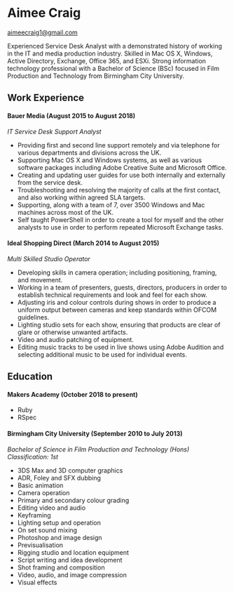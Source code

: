 # Aimee Craig

[aimeecraig1@gmail.com](mailto:aimeecraig1@gmail.com)

Experienced Service Desk Analyst with a demonstrated history of working in the IT and media production industry. Skilled in Mac OS X, Windows, Active Directory, Exchange, Office 365, and ESXi. Strong information technology professional with a Bachelor of Science (BSc) focused in Film Production and Technology from Birmingham City University.

## Work Experience

#### Bauer Media (August 2015 to August 2018)    
*IT Service Desk Support Analyst*

- Providing first and second line support remotely and via telephone for various departments and divisions across the UK.
- Supporting Mac OS X and Windows systems, as well as various software packages including Adobe Creative Suite and Microsoft Office.
- Creating and updating user guides for use both internally and externally from the service desk.
- Troubleshooting and resolving the majority of calls at the first contact, and also working within agreed SLA targets.
- Supporting, along with a team of 7, over 3500 Windows and Mac machines across most of the UK.
- Self taught PowerShell in order to create a tool for myself and the other analysts to use in order to perform repeated Microsoft Exchange tasks.

#### Ideal Shopping Direct (March 2014 to August 2015)   
*Multi Skilled Studio Operator*

- Developing skills in camera operation; including positioning, framing, and movement.
- Working in a team of presenters, guests, directors, producers in order to establish technical requirements and look and feel for each show.
- Adjusting iris and colour controls during shows in order to produce a uniform output between cameras and keep standards within OFCOM guidelines.
- Lighting studio sets for each show, ensuring that products are clear of glare or otherwise unwanted artifacts.
- Video and audio patching of equipment.
- Editing music tracks to be used in live shows using Adobe Audition and selecting additional music to be used for individual events.

## Education

#### Makers Academy (October 2018 to present)

- Ruby
- RSpec

#### Birmingham City University (September 2010 to July 2013)

*Bachelor of Science in Film Production and Technology (Hons)*
*Classification: 1st*

- 3DS Max and 3D computer graphics
- ADR, Foley and SFX dubbing
- Basic animation
- Camera operation
- Primary and secondary colour grading
- Editing video and audio
- Keyframing
- Lighting setup and operation
- On set sound mixing
- Photoshop and image design
- Previsualisation
- Rigging studio and location equipment
- Script writing and idea development
- Shot framing and composition
- Video, audio, and image compression
- Visual effects

